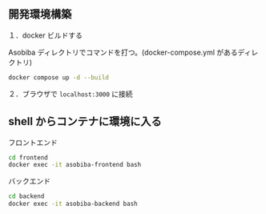 ## 開発環境構築

１．docker ビルドする

Asobiba ディレクトリでコマンドを打つ。(docker-compose.yml があるディレクトリ)

```bash
docker compose up -d --build
```

２．ブラウザで `localhost:3000` に接続

## shell からコンテナに環境に入る

フロントエンド

```bash
cd frontend
docker exec -it asobiba-frontend bash
```

バックエンド

```bash
cd backend
docker exec -it asobiba-backend bash
```
